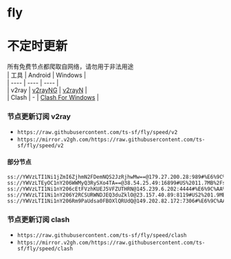 # fly
# 不定时更新
所有免费节点都爬取自网络，请勿用于非法用途  
|  工具  | Android  | Windows  |  
|  ----  | ----   | ----  |  
| v2ray  | [v2rayNG](https://github.com/2dust/v2rayNG/releases) | [v2rayN](https://github.com/2dust/v2rayN/releases) |  
| Clash  | - | [Clash For Windows](https://github.com/2dust/clashN/releases) | 
  
### 节点更新订阅  v2ray
- `https://raw.githubusercontent.com/ts-sf/fly/speed/v2`  
- `https://mirror.v2gh.com/https://raw.githubusercontent.com/ts-sf/fly/speed/v2`  

#### 部分节点  
``` 
ss://YWVzLTI1Ni1jZmI6ZjhmN2FDemNQS2JzRjhwMw==@179.27.200.28:989#%E6%9C%AA%E7%9F%A56%20353.6KB%2Fs
ss://YWVzLTEyOC1nY206WWMyQ3RySXo4TA==@38.54.25.49:16899#US%2011.7MB%2Fs
ss://YWVzLTI1Ni1nY206cEtFVzhKUEJ5VFZUTHRN@145.239.6.202:4444#%E6%9C%AA%E7%9F%A59%201.9MB%2Fs
ss://YWVzLTI1Ni1nY206Y2RCSURWNDJEQ3duZklO@23.157.40.89:8119#US2%201.9MB%2Fs
ss://YWVzLTI1Ni1nY206Rm9PaUdsa0FBOXlQRUdQ@149.202.82.172:7306#%E6%9C%AA%E7%9F%A517%201.8MB%2Fs
```
### 节点更新订阅  clash
- `https://raw.githubusercontent.com/ts-sf/fly/speed/clash`  
- `https://mirror.v2gh.com/https://raw.githubusercontent.com/ts-sf/fly/speed/clash`  


